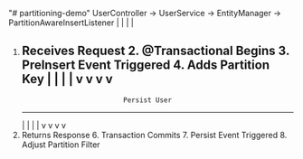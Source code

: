 "# partitioning-demo"
UserController    ->     UserService       ->     EntityManager     ->    PartitionAwareInsertListener
|                         |                           |                              |
1. Receives Request          2. @Transactional Begins    3. PreInsert Event Triggered   4. Adds Partition Key
   |                         |                           |                              |
   v                         v                           v                              v
   ----------------------------------------------------------------------------------------
                                Persist User
   ----------------------------------------------------------------------------------------
   |                         |                           |                              |
   v                         v                           v                              v
5. Returns Response          6. Transaction Commits      7. Persist Event Triggered     8. Adjust Partition Filter
